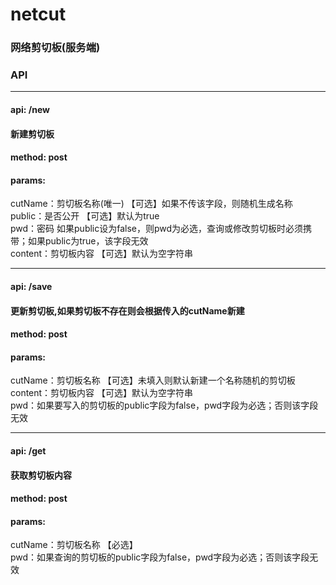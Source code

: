 # netcut

### 网络剪切板(服务端)

### API
***
#### api: /new
#### 新建剪切板
#### method: post
#### params:
cutName：剪切板名称(唯一) 【可选】如果不传该字段，则随机生成名称  
public：是否公开 【可选】默认为true  
pwd：密码 如果public设为false，则pwd为必选，查询或修改剪切板时必须携带；如果public为true，该字段无效  
content：剪切板内容 【可选】默认为空字符串
***
#### api: /save
#### 更新剪切板,如果剪切板不存在则会根据传入的cutName新建
#### method: post
#### params:
cutName：剪切板名称 【可选】未填入则默认新建一个名称随机的剪切板  
content：剪切板内容 【可选】默认为空字符串  
pwd：如果要写入的剪切板的public字段为false，pwd字段为必选；否则该字段无效  
***
#### api: /get
#### 获取剪切板内容
#### method: post
#### params:
cutName：剪切板名称 【必选】  
pwd：如果查询的剪切板的public字段为false，pwd字段为必选；否则该字段无效  



